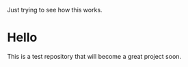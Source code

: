 Just trying to see how this works.
# Hello
This is a test repository that will become a great project soon.

